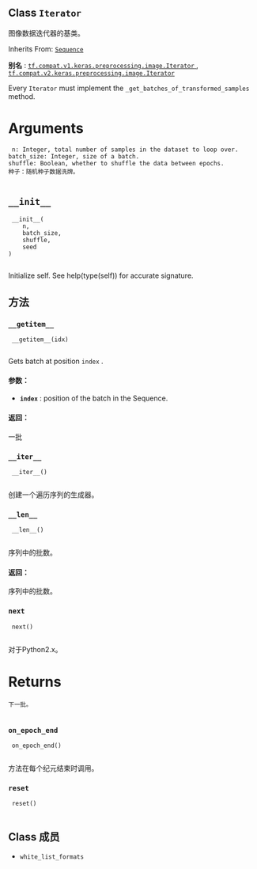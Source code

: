 

## Class  `Iterator` 
图像数据迭代器的基类。

Inherits From: [ `Sequence` ](https://tensorflow.google.cn/api_docs/python/tf/keras/utils/Sequence)

**别名** : [ `tf.compat.v1.keras.preprocessing.image.Iterator` ](/api_docs/python/tf/keras/preprocessing/image/Iterator), [ `tf.compat.v2.keras.preprocessing.image.Iterator` ](/api_docs/python/tf/keras/preprocessing/image/Iterator)

Every  `Iterator`  must implement the  `_get_batches_of_transformed_samples` method.

# Arguments


```
 n: Integer, total number of samples in the dataset to loop over.
batch_size: Integer, size of a batch.
shuffle: Boolean, whether to shuffle the data between epochs.
种子：随机种子数据洗牌。
 
```

##  `__init__` 


```
 __init__(
    n,
    batch_size,
    shuffle,
    seed
)
 
```

Initialize self.  See help(type(self)) for accurate signature.

## 方法


###  `__getitem__` 


```
 __getitem__(idx)
 
```

Gets batch at position  `index` .

#### 参数：
- **`index`** : position of the batch in the Sequence.


#### 返回：
一批

###  `__iter__` 


```
 __iter__()
 
```

创建一个遍历序列的生成器。

###  `__len__` 


```
 __len__()
 
```

序列中的批数。

#### 返回：
序列中的批数。

###  `next` 


```
 next()
 
```

对于Python2.x。

# Returns


```
下一批。
 
```

###  `on_epoch_end` 


```
 on_epoch_end()
 
```

方法在每个纪元结束时调用。

###  `reset` 


```
 reset()
 
```

## Class 成员
-  `white_list_formats`  
